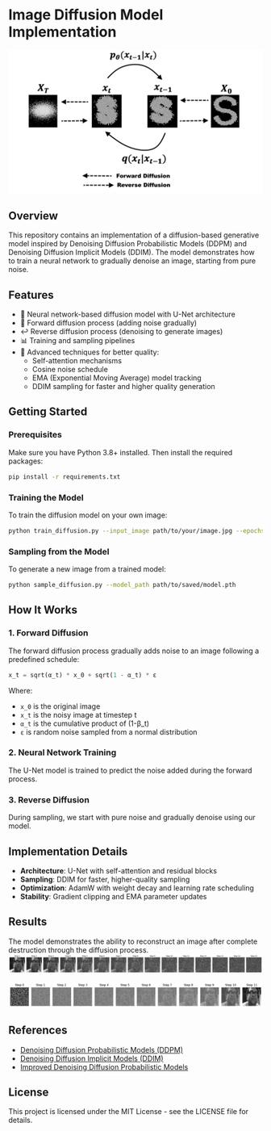 # Image Diffusion Model Implementation

![Diffusion Process](https://github.com/chashmishcoder/Generative-AI/blob/main/Diffusion%20Model/diff_img.png)

## Overview

This repository contains an implementation of a diffusion-based generative model inspired by Denoising Diffusion Probabilistic Models (DDPM) and Denoising Diffusion Implicit Models (DDIM). The model demonstrates how to train a neural network to gradually denoise an image, starting from pure noise.

## Features

- 🧠 Neural network-based diffusion model with U-Net architecture
- 🔄 Forward diffusion process (adding noise gradually)
- ↩️ Reverse diffusion process (denoising to generate images)
- 📊 Training and sampling pipelines
- 🚀 Advanced techniques for better quality:
  - Self-attention mechanisms
  - Cosine noise schedule
  - EMA (Exponential Moving Average) model tracking
  - DDIM sampling for faster and higher quality generation

## Getting Started

### Prerequisites

Make sure you have Python 3.8+ installed. Then install the required packages:

```bash
pip install -r requirements.txt
```

### Training the Model

To train the diffusion model on your own image:

```bash
python train_diffusion.py --input_image path/to/your/image.jpg --epochs 50
```

### Sampling from the Model

To generate a new image from a trained model:

```bash
python sample_diffusion.py --model_path path/to/saved/model.pth
```

## How It Works

### 1. Forward Diffusion

The forward diffusion process gradually adds noise to an image following a predefined schedule:

```python
x_t = sqrt(α_t) * x_0 + sqrt(1 - α_t) * ε
```

Where:
- `x_0` is the original image
- `x_t` is the noisy image at timestep t
- `α_t` is the cumulative product of (1-β_t)
- `ε` is random noise sampled from a normal distribution

### 2. Neural Network Training

The U-Net model is trained to predict the noise added during the forward process.

### 3. Reverse Diffusion

During sampling, we start with pure noise and gradually denoise using our model.

## Implementation Details

- **Architecture**: U-Net with self-attention and residual blocks
- **Sampling**: DDIM for faster, higher-quality sampling
- **Optimization**: AdamW with weight decay and learning rate scheduling
- **Stability**: Gradient clipping and EMA parameter updates

## Results

The model demonstrates the ability to reconstruct an image after complete destruction through the diffusion process.
![Forward Diffusion Process](https://github.com/chashmishcoder/Generative-AI/blob/c493474bd0e8d79b2ad784f973906ccfa874ba7a/Diffusion%20Model/download%20(2).png)

![Reverse Diffusion Process](https://github.com/chashmishcoder/Generative-AI/blob/main/Diffusion%20Model/download%20(1).png)

## References

- [Denoising Diffusion Probabilistic Models (DDPM)](https://arxiv.org/abs/2006.11239)
- [Denoising Diffusion Implicit Models (DDIM)](https://arxiv.org/abs/2010.02502)
- [Improved Denoising Diffusion Probabilistic Models](https://arxiv.org/abs/2102.09672)

## License

This project is licensed under the MIT License - see the LICENSE file for details.
